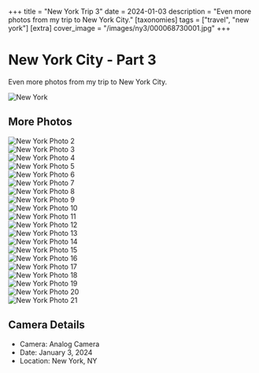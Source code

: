+++
title = "New York Trip 3"
date = 2024-01-03
description = "Even more photos from my trip to New York City."
[taxonomies]
tags = ["travel", "new york"]
[extra]
cover_image = "/images/ny3/000068730001.jpg"
+++

# New York City - Part 3

Even more photos from my trip to New York City.

![New York](/images/ny3/000068730001.jpg)

## More Photos

![New York Photo 2](/images/ny3/000068730002.jpg)  
![New York Photo 3](/images/ny3/000068730003.jpg)  
![New York Photo 4](/images/ny3/000068730004.jpg)  
![New York Photo 5](/images/ny3/000068730005.jpg)  
![New York Photo 6](/images/ny3/000068730008.jpg)  
![New York Photo 7](/images/ny3/000068730009.jpg)  
![New York Photo 8](/images/ny3/000068730010.jpg)  
![New York Photo 9](/images/ny3/000068730011.jpg)  
![New York Photo 10](/images/ny3/000068730012.jpg)  
![New York Photo 11](/images/ny3/000068730013.jpg)  
![New York Photo 12](/images/ny3/000068730014.jpg)  
![New York Photo 13](/images/ny3/000068730016.jpg)  
![New York Photo 14](/images/ny3/000068730021.jpg)  
![New York Photo 15](/images/ny3/000068730022.jpg)  
![New York Photo 16](/images/ny3/000068730023.jpg)  
![New York Photo 17](/images/ny3/000068730024.jpg)  
![New York Photo 18](/images/ny3/000068730025.jpg)  
![New York Photo 19](/images/ny3/000068730026.jpg)  
![New York Photo 20](/images/ny3/000068730032.jpg)  
![New York Photo 21](/images/ny3/000068730034.jpg)

## Camera Details

- Camera: Analog Camera
- Date: January 3, 2024
- Location: New York, NY
